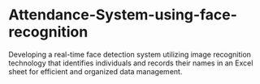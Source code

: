 # Attendance-System-using-face-recognition
 Developing a real-time face detection system utilizing image recognition technology that identifies individuals and records their names in an Excel sheet for efficient and organized data management.
